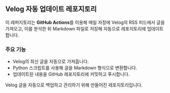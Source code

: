 ## Velog 자동 업데이트 레포지토리

이 레퍼지토리는 **GitHub Actions**를 이용해 매일 자정에 Velog의 RSS 피드에서 글을 가져오고, 이를 분석한 뒤 Markdown 파일로 저장해 자동으로 레포지토리에 업데이트합니다.

### 주요 기능

- Velog의 최신 글을 자동으로 가져옵니다.
- Python 스크립트를 사용해 글을 Markdown 형식으로 변환합니다.
- 업데이트된 내용을 GitHub 레포지토리에 커밋하고 푸시합니다.

Velog 글을 자동으로 백업하고 관리하기 위해 만들어진 레포지토리입니다.
